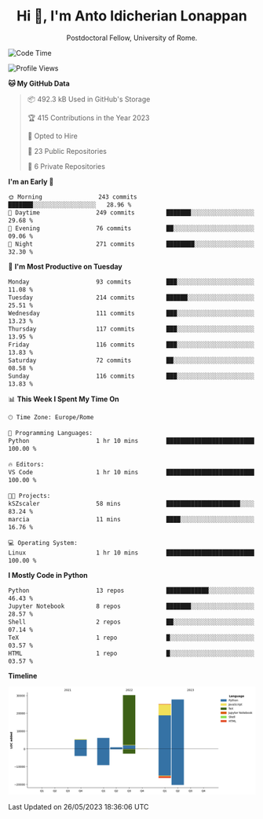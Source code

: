 
<h1 align="center">Hi 👋, I'm Anto Idicherian Lonappan</h1>
<p align="center">Postdoctoral Fellow, University of Rome. </p>


<!--START_SECTION:waka-->
![Code Time](http://img.shields.io/badge/Code%20Time-323%20hrs%2053%20mins-blue)

![Profile Views](http://img.shields.io/badge/Profile%20Views-0-blue)

**🐱 My GitHub Data** 

> 📦 492.3 kB Used in GitHub's Storage 
 > 
> 🏆 415 Contributions in the Year 2023
 > 
> 💼 Opted to Hire
 > 
> 📜 23 Public Repositories 
 > 
> 🔑 6 Private Repositories 
 > 
**I'm an Early 🐤** 

```text
🌞 Morning                243 commits         ███████░░░░░░░░░░░░░░░░░░   28.96 % 
🌆 Daytime                249 commits         ███████░░░░░░░░░░░░░░░░░░   29.68 % 
🌃 Evening                76 commits          ██░░░░░░░░░░░░░░░░░░░░░░░   09.06 % 
🌙 Night                  271 commits         ████████░░░░░░░░░░░░░░░░░   32.30 % 
```
📅 **I'm Most Productive on Tuesday** 

```text
Monday                   93 commits          ███░░░░░░░░░░░░░░░░░░░░░░   11.08 % 
Tuesday                  214 commits         ██████░░░░░░░░░░░░░░░░░░░   25.51 % 
Wednesday                111 commits         ███░░░░░░░░░░░░░░░░░░░░░░   13.23 % 
Thursday                 117 commits         ███░░░░░░░░░░░░░░░░░░░░░░   13.95 % 
Friday                   116 commits         ███░░░░░░░░░░░░░░░░░░░░░░   13.83 % 
Saturday                 72 commits          ██░░░░░░░░░░░░░░░░░░░░░░░   08.58 % 
Sunday                   116 commits         ███░░░░░░░░░░░░░░░░░░░░░░   13.83 % 
```


📊 **This Week I Spent My Time On** 

```text
🕑︎ Time Zone: Europe/Rome

💬 Programming Languages: 
Python                   1 hr 10 mins        █████████████████████████   100.00 % 

🔥 Editors: 
VS Code                  1 hr 10 mins        █████████████████████████   100.00 % 

🐱‍💻 Projects: 
kSZscaler                58 mins             █████████████████████░░░░   83.24 % 
marcia                   11 mins             ████░░░░░░░░░░░░░░░░░░░░░   16.76 % 

💻 Operating System: 
Linux                    1 hr 10 mins        █████████████████████████   100.00 % 
```

**I Mostly Code in Python** 

```text
Python                   13 repos            ████████████░░░░░░░░░░░░░   46.43 % 
Jupyter Notebook         8 repos             ███████░░░░░░░░░░░░░░░░░░   28.57 % 
Shell                    2 repos             ██░░░░░░░░░░░░░░░░░░░░░░░   07.14 % 
TeX                      1 repo              █░░░░░░░░░░░░░░░░░░░░░░░░   03.57 % 
HTML                     1 repo              █░░░░░░░░░░░░░░░░░░░░░░░░   03.57 % 
```



**Timeline**

![Lines of Code chart](https://raw.githubusercontent.com/antolonappan/antolonappan/main/assets/bar_graph.png)


 Last Updated on 26/05/2023 18:36:06 UTC
<!--END_SECTION:waka-->
